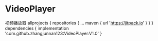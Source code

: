 # VideoPlayer
视频播放器
	allprojects {
		repositories {
			...
			maven { url 'https://jitpack.io' }
		}
	}
  	dependencies {
	        implementation 'com.github.zhangjunnan123:VideoPlayer:V1.0'
	}
